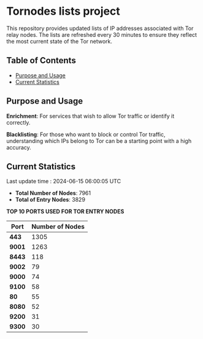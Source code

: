# Tornodes lists project

This repository provides updated lists of IP addresses associated with Tor relay nodes. The lists are refreshed every 30 minutes to ensure they reflect the most current state of the Tor network.

## Table of Contents

- [Purpose and Usage](#purpose-and-usage)
- [Current Statistics](#current-statistics)


## Purpose and Usage

**Enrichment**: For services that wish to allow Tor traffic or identify it correctly.

**Blacklisting**: For those who want to block or control Tor traffic, understanding which IPs belong to Tor can be a starting point with a high accuracy.

## Current Statistics

Last update time : 2024-06-15 06:00:05 UTC

- **Total Number of Nodes**: 7961
- **Total of Entry Nodes**: 3829

**TOP 10 PORTS USED FOR TOR ENTRY NODES**

| **Port** | **Number of Nodes** |
|------|-----------------|
| **443**   | 1305  |
| **9001**   | 1263  |
| **8443**   | 118  |
| **9002**   | 79  |
| **9000**   | 74  |
| **9100**   | 58  |
| **80**   | 55  |
| **8080**   | 52  |
| **9200**   | 31  |
| **9300**   | 30  |

